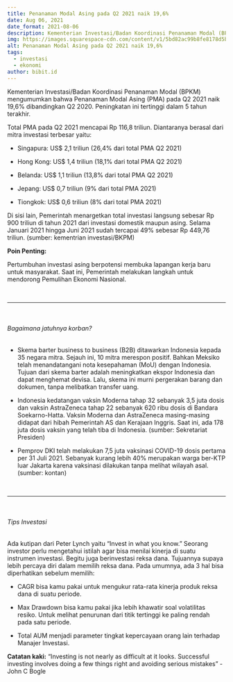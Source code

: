 ```yaml
---
title: Penanaman Modal Asing pada Q2 2021 naik 19,6%
date: Aug 06, 2021
date_format: 2021-08-06
description: Kementerian Investasi/Badan Koordinasi Penanaman Modal (BPKM) mengumumkan bahwa Penanaman Modal Asing (PMA) pada Q2 2021 naik 19,6% dibandingkan Q2 2020. Peningkatan ini tertinggi dalam 5 tahun terakhir. 
img: https://images.squarespace-cdn.com/content/v1/5bd82ac99b8fe8178d5bc6e9/1627868948916-PLC2P8N7RMKKBGSK82A0/unsplash-image-eBWzFKahEaU.jpg?format=1000w
alt: Penanaman Modal Asing pada Q2 2021 naik 19,6%
tags: 
  - investasi
  - ekonomi
author: bibit.id
---
```


<div class="text-justify grid gap-4">
  <p>Kementerian Investasi/Badan Koordinasi Penanaman Modal (BPKM) mengumumkan bahwa Penanaman Modal Asing (PMA) pada Q2 2021 naik 19,6% dibandingkan Q2 2020. Peningkatan ini tertinggi dalam 5 tahun terakhir.</p>
  <p>Total PMA pada Q2 2021 mencapai Rp 116,8 triliun. Diantaranya berasal dari  mitra investasi terbesar yaitu:</p>
  <ul class="grid gap-2">
    <li>
      <p>Singapura:  US$ 2,1 triliun (26,4% dari total PMA Q2 2021)</p>
    </li>
    <li>
      <p>Hong Kong: US$ 1,4 triliun (18,1% dari total PMA Q2  2021) </p>
    </li>
    <li>
      <p>Belanda: US$ 1,1 triliun  (13,8% dari total PMA Q2 2021)</p>
    </li>
    <li>
      <p>Jepang: US$ 0,7 triliun  (9% dari total PMA 2021)</p>
    </li>
    <li>
      <p>Tiongkok: US$ 0,6 triliun (8% dari total PMA 2021)</p>
    </li>
  </ul>
  <p>Di sisi lain, Pemerintah menargetkan total investasi langsung sebesar Rp 900 triliun di tahun 2021 dari investasi domestik maupun asing. Selama Januari 2021 hingga Juni 2021 sudah tercapai 49% sebesar Rp 449,76 triliun. (sumber: kementrian investasi/BKPM)<p>
  <p><b>Poin Penting:</b></p>
  <p>Pertumbuhan investasi asing berpotensi membuka lapangan kerja baru untuk masyarakat. Saat ini, Pemerintah melakukan langkah untuk mendorong Pemulihan Ekonomi Nasional.</p>
</div>

<br>
<hr>
<br>

<div class="text-justify grid gap-4">
  <h6 class="ft-h text-primary font-bold">Bagaimana jatuhnya korban?</h6>
  <ul class="grid gap-2">
    <li>
      <p>Skema barter business to business (B2B) ditawarkan Indonesia kepada 35 negara mitra. Sejauh ini, 10 mitra merespon positif. Bahkan Meksiko telah menandatangani nota kesepahaman (MoU) dengan Indonesia. Tujuan dari skema barter adalah meningkatkan ekspor Indonesia dan dapat menghemat devisa. Lalu, skema ini murni  pergerakan barang dan dokumen, tanpa melibatkan transfer uang.</p>
    </li>
    <li>
      <p>Indonesia kedatangan vaksin Moderna tahap 32 sebanyak 3,5 juta dosis dan vaksin AstraZeneca tahap 22 sebanyak 620 ribu dosis di Bandara Soekarno-Hatta. Vaksin Moderna dan AstraZeneca masing-masing didapat dari hibah Pemerintah AS dan Kerajaan Inggris. Saat ini, ada 178 juta dosis vaksin yang telah tiba di Indonesia. (sumber: Sekretariat Presiden)</p>
    </li>
    <li>
      <p>Pemprov DKI telah melakukan 7,5 juta vaksinasi COVID-19 dosis pertama per 31 Juli 2021. Sebanyak kurang lebih 40% merupakan warga ber-KTP luar Jakarta karena vaksinasi dilakukan tanpa melihat wilayah asal. (sumber: kontan)</p>
    </li>
  </ul>
</div>

<br>
<hr>
<br>

<div class="text-justify grid gap-4">
  <h6 class="ft-h text-primary font-bold">Tips Investasi</h6>
  <p>Ada kutipan dari Peter Lynch yaitu “Invest in what you know.”  Seorang investor perlu mengetahui istilah agar bisa menilai kinerja di suatu instrumen investasi. Begitu juga berinvestasi reksa dana. Tujuannya supaya lebih percaya diri dalam memilih reksa dana.  Pada umumnya, ada 3 hal bisa diperhatikan sebelum memilih:</p>
  <ul class="grid gap-2">
    <li>
      <p>CAGR bisa kamu pakai untuk mengukur rata-rata kinerja produk reksa dana di suatu periode.</p>
    </li>
    <li>
      <p>Max Drawdown bisa kamu pakai jika lebih khawatir soal volatilitas resiko. Untuk melihat penurunan dari titik tertinggi ke paling rendah pada satu periode.</p>
    </li>
    <li>
      <p>Total AUM menjadi parameter tingkat kepercayaan orang lain terhadap Manajer Investasi.</p>
    </li>
  </ul>
  <p><b>Catatan kaki:</b> “Investing is not nearly as difficult at it looks. Successful investing involves doing a few things right and avoiding serious mistakes” - John C Bogle</p>
</div>